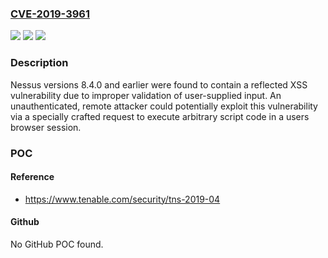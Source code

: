 ### [CVE-2019-3961](https://cve.mitre.org/cgi-bin/cvename.cgi?name=CVE-2019-3961)
![](https://img.shields.io/static/v1?label=Product&message=Tenable%20Nessus&color=blue)
![](https://img.shields.io/static/v1?label=Version&message=n%2Fa&color=blue)
![](https://img.shields.io/static/v1?label=Vulnerability&message=Cross-Site%20Scripting&color=brighgreen)

### Description

Nessus versions 8.4.0 and earlier were found to contain a reflected XSS vulnerability due to improper validation of user-supplied input. An unauthenticated, remote attacker could potentially exploit this vulnerability via a specially crafted request to execute arbitrary script code in a users browser session.

### POC

#### Reference
- https://www.tenable.com/security/tns-2019-04

#### Github
No GitHub POC found.

